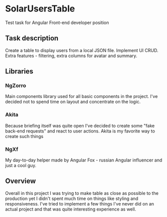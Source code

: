 # SolarUsersTable

Test task for Angular Front-end developer position

## Task description

Create a table to display users from a local JSON file. Implement UI CRUD. Extra features - filtering, 
extra columns for avatar and summary. 

## Libraries

### NgZorro
Main components library used for all basic components in the project. I've decided not to spend time on layout
and concentrate on the logic.

### Akita

Because briefing itself was quite open I've decided to create some "fake back-end requests" and react 
to user actions. Akita is my favorite way to create such things

### NgXf

My day-to-day helper made by Angular Fox - russian Angular influencer and just a cool guy.

## Overview

Overall in this project I was trying to make table as close as possible to the production yet I didn't 
spent much time on things like styling and responsiveness. I've tried to implement a few things I've never did on
an actual project and that was quite interesting experience as well.
